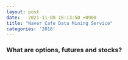 ```yaml
---
layout: post
date:   2021-11-08 18:13:50 +0900
title: "Naver Cafe Data Mining Service" 
categories: '2018'
---
```


### What are options, futures and stocks?
